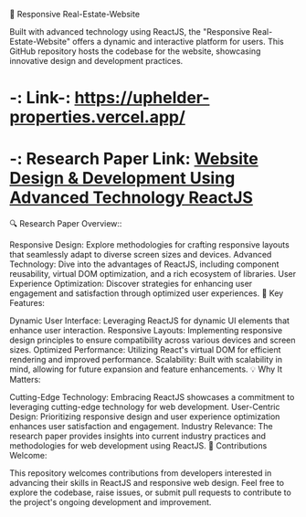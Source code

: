 🏡 Responsive Real-Estate-Website

Built with advanced technology using ReactJS, the "Responsive Real-Estate-Website" offers a dynamic and interactive platform for users. This GitHub repository hosts the codebase for the website, showcasing innovative design and development practices.

# -: Link-: https://uphelder-properties.vercel.app/
# -: Research Paper Link: [Website Design & Development Using Advanced Technology ReactJS](https://ieeexplore.ieee.org/document/10428222/)

🔍 Research Paper Overview::

Responsive Design: Explore methodologies for crafting responsive layouts that seamlessly adapt to diverse screen sizes and devices.
Advanced Technology: Dive into the advantages of ReactJS, including component reusability, virtual DOM optimization, and a rich ecosystem of libraries.
User Experience Optimization: Discover strategies for enhancing user engagement and satisfaction through optimized user experiences.
🚀 Key Features:

Dynamic User Interface: Leveraging ReactJS for dynamic UI elements that enhance user interaction.
Responsive Layouts: Implementing responsive design principles to ensure compatibility across various devices and screen sizes.
Optimized Performance: Utilizing React's virtual DOM for efficient rendering and improved performance.
Scalability: Built with scalability in mind, allowing for future expansion and feature enhancements.
💡 Why It Matters:

Cutting-Edge Technology: Embracing ReactJS showcases a commitment to leveraging cutting-edge technology for web development.
User-Centric Design: Prioritizing responsive design and user experience optimization enhances user satisfaction and engagement.
Industry Relevance: The research paper provides insights into current industry practices and methodologies for web development using ReactJS.
🌟 Contributions Welcome:

This repository welcomes contributions from developers interested in advancing their skills in ReactJS and responsive web design.
Feel free to explore the codebase, raise issues, or submit pull requests to contribute to the project's ongoing development and improvement.
